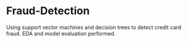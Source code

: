 # Fraud-Detection
Using support vector machines and decision trees to detect credit card fraud. EDA and model evaluation performed.

